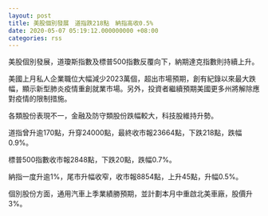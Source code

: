 ```yaml
---
layout: post
title: 美股個別發展　道指跌218點　納指高收0.5%
date: 2020-05-07 05:19:12.000000000 +08:00
categories: rss
---
```


美股個別發展，道瓊斯指數及標普500指數反覆向下，納期達克指數則持續上升。

美國上月私人企業職位大幅減少2023萬個，超出市場預期，創有紀錄以來最大跌幅，顯示新型肺炎疫情重創就業市場。另外，投資者繼續預期美國更多州將解除應對疫情的限制措施。

各類股份表現不一，金融及防守類股份跌幅較大，科技股維持升勢。

道指曾升逾170點，升穿24000點，最終收市報23664點，下跌218點，跌幅0.9%。

標普500指數收市報2848點，下跌20點，跌幅0.7%。

納指一度升逾1%，尾市升幅收窄，收市報8854點，上升45點，升幅0.5%。

個別股份方面，通用汽車上季業績勝預期，並計劃本月中重啟北美車廠，股價升3%。

